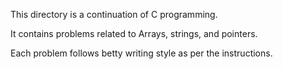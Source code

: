 This directory is a continuation of C programming.

It contains problems related to Arrays, strings, and pointers.

Each problem follows betty writing style as per the instructions.

